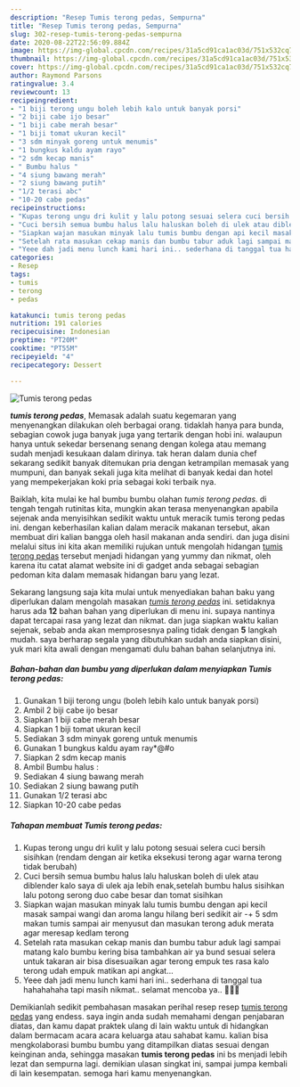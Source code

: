 ```yaml
---
description: "Resep Tumis terong pedas, Sempurna"
title: "Resep Tumis terong pedas, Sempurna"
slug: 302-resep-tumis-terong-pedas-sempurna
date: 2020-08-22T22:56:09.884Z
image: https://img-global.cpcdn.com/recipes/31a5cd91ca1ac03d/751x532cq70/tumis-terong-pedas-foto-resep-utama.jpg
thumbnail: https://img-global.cpcdn.com/recipes/31a5cd91ca1ac03d/751x532cq70/tumis-terong-pedas-foto-resep-utama.jpg
cover: https://img-global.cpcdn.com/recipes/31a5cd91ca1ac03d/751x532cq70/tumis-terong-pedas-foto-resep-utama.jpg
author: Raymond Parsons
ratingvalue: 3.4
reviewcount: 13
recipeingredient:
- "1 biji terong ungu boleh lebih kalo untuk banyak porsi"
- "2 biji cabe ijo besar"
- "1 biji cabe merah besar"
- "1 biji tomat ukuran kecil"
- "3 sdm minyak goreng untuk menumis"
- "1 bungkus kaldu ayam rayo"
- "2 sdm kecap manis"
- " Bumbu halus "
- "4 siung bawang merah"
- "2 siung bawang putih"
- "1/2 terasi abc"
- "10-20 cabe pedas"
recipeinstructions:
- "Kupas terong ungu dri kulit y lalu potong sesuai selera cuci bersih sisihkan (rendam dengan air ketika eksekusi terong agar warna terong tidak berubah)"
- "Cuci bersih semua bumbu halus lalu haluskan boleh di ulek atau diblender kalo saya di ulek aja lebih enak,setelah bumbu halus sisihkan lalu potong serong duo cabe besar dan tomat sisihkan"
- "Siapkan wajan masukan minyak lalu tumis bumbu dengan api kecil masak sampai wangi dan aroma langu hilang beri sedikit air -+ 5 sdm makan tumis sampai air menyusut dan masukan terong aduk merata agar meresap kedlam terong"
- "Setelah rata masukan cekap manis dan bumbu tabur aduk lagi sampai matang kalo bumbu kering bisa tambahkan air ya bund sesuai selera untuk takaran air bisa disesuaikan agar terong empuk tes rasa kalo terong udah empuk matikan api angkat..."
- "Yeee dah jadi menu lunch kami hari ini.. sederhana di tanggal tua hahahahaha tapi masih nikmat.. selamat mencoba ya.. 👩‍🍳🙋"
categories:
- Resep
tags:
- tumis
- terong
- pedas

katakunci: tumis terong pedas 
nutrition: 191 calories
recipecuisine: Indonesian
preptime: "PT20M"
cooktime: "PT55M"
recipeyield: "4"
recipecategory: Dessert

---
```



![Tumis terong pedas](https://img-global.cpcdn.com/recipes/31a5cd91ca1ac03d/751x532cq70/tumis-terong-pedas-foto-resep-utama.jpg)

<b><i>tumis terong pedas</i></b>, Memasak adalah suatu kegemaran yang menyenangkan dilakukan oleh berbagai orang. tidaklah hanya para bunda, sebagian cowok juga banyak juga yang tertarik dengan hobi ini. walaupun hanya untuk sekedar bersenang senang dengan kolega atau memang sudah menjadi kesukaan dalam dirinya. tak heran dalam dunia chef sekarang sedikit banyak ditemukan pria dengan ketrampilan memasak yang mumpuni, dan banyak sekali juga kita melihat di banyak kedai dan hotel yang mempekerjakan koki pria sebagai koki terbaik nya.

Baiklah, kita mulai ke hal bumbu bumbu olahan <i>tumis terong pedas</i>. di tengah tengah rutinitas kita, mungkin akan terasa menyenangkan apabila sejenak anda menyisihkan sedikit waktu untuk meracik tumis terong pedas ini. dengan keberhasilan kalian dalam meracik makanan tersebut, akan membuat diri kalian bangga oleh hasil makanan anda sendiri. dan juga disini melalui situs ini kita akan memiliki rujukan untuk mengolah hidangan <u>tumis terong pedas</u> tersebut menjadi hidangan yang yummy dan nikmat, oleh karena itu catat alamat website ini di gadget anda sebagai sebagian pedoman kita dalam memasak hidangan baru yang lezat.




Sekarang langsung saja kita mulai untuk menyediakan bahan baku yang diperlukan dalam mengolah masakan <u><i>tumis terong pedas</i></u> ini. setidaknya harus ada <b>12</b> bahan bahan yang diperlukan di menu ini. supaya nantinya dapat tercapai rasa yang lezat dan nikmat. dan juga siapkan waktu kalian sejenak, sebab anda akan memprosesnya paling tidak dengan <b>5</b> langkah mudah. saya berharap segala yang dibutuhkan sudah anda siapkan disini, yuk mari kita awali dengan mengamati dulu bahan bahan selanjutnya ini.

<!--inarticleads1-->

##### Bahan-bahan dan bumbu yang diperlukan dalam menyiapkan Tumis terong pedas:

1. Gunakan 1 biji terong ungu (boleh lebih kalo untuk banyak porsi)
1. Ambil 2 biji cabe ijo besar
1. Siapkan 1 biji cabe merah besar
1. Siapkan 1 biji tomat ukuran kecil
1. Sediakan 3 sdm minyak goreng untuk menumis
1. Gunakan 1 bungkus kaldu ayam ray*@#o
1. Siapkan 2 sdm kecap manis
1. Ambil  Bumbu halus :
1. Sediakan 4 siung bawang merah
1. Sediakan 2 siung bawang putih
1. Gunakan 1/2 terasi abc
1. Siapkan 10-20 cabe pedas




<!--inarticleads2-->

##### Tahapan membuat Tumis terong pedas:

1. Kupas terong ungu dri kulit y lalu potong sesuai selera cuci bersih sisihkan (rendam dengan air ketika eksekusi terong agar warna terong tidak berubah)
1. Cuci bersih semua bumbu halus lalu haluskan boleh di ulek atau diblender kalo saya di ulek aja lebih enak,setelah bumbu halus sisihkan lalu potong serong duo cabe besar dan tomat sisihkan
1. Siapkan wajan masukan minyak lalu tumis bumbu dengan api kecil masak sampai wangi dan aroma langu hilang beri sedikit air -+ 5 sdm makan tumis sampai air menyusut dan masukan terong aduk merata agar meresap kedlam terong
1. Setelah rata masukan cekap manis dan bumbu tabur aduk lagi sampai matang kalo bumbu kering bisa tambahkan air ya bund sesuai selera untuk takaran air bisa disesuaikan agar terong empuk tes rasa kalo terong udah empuk matikan api angkat...
1. Yeee dah jadi menu lunch kami hari ini.. sederhana di tanggal tua hahahahaha tapi masih nikmat.. selamat mencoba ya.. 👩‍🍳🙋




Demikianlah sedikit pembahasan masakan perihal resep resep <u>tumis terong pedas</u> yang endess. saya ingin anda sudah memahami dengan penjabaran diatas, dan kamu dapat praktek ulang di lain waktu untuk di hidangkan dalam bermacam acara acara keluarga atau sahabat kamu. kalian bisa mengkolaborasi bumbu bumbu yang ditampilkan diatas sesuai dengan keinginan anda, sehingga masakan <b>tumis terong pedas</b> ini bs menjadi lebih lezat dan sempurna lagi. demikian ulasan singkat ini, sampai jumpa kembali di lain kesempatan. semoga hari kamu menyenangkan.

